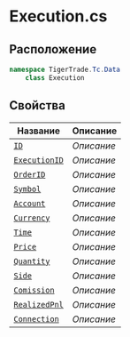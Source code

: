 
# Execution.cs
## Расположение
```csharp
namespace TigerTrade.Tc.Data  
    class Execution
```

## Свойства
| Название | Описание |
| --- | --- |
| [`ID`](./Свойства/ID.md) | *Описание* |
| [`ExecutionID`](./Свойства/ExecutionID.md) | *Описание* |
| [`OrderID`](./Свойства/OrderID.md) | *Описание* |
| [`Symbol`](./Свойства/Symbol.md) | *Описание* |
| [`Account`](./Свойства/Account.md) | *Описание* |
| [`Currency`](./Свойства/Currency.md) | *Описание* |
| [`Time`](./Свойства/Time.md) | *Описание* |
| [`Price`](./Свойства/Price.md) | *Описание* |
| [`Quantity`](./Свойства/Quantity.md) | *Описание* |
| [`Side`](./Свойства/Side.md) | *Описание* |
| [`Comission`](./Свойства/Comission.md) | *Описание* |
| [`RealizedPnl`](./Свойства/RealizedPnl.md) | *Описание* |
| [`Connection`](./Свойства/Connection.md) | *Описание* |
